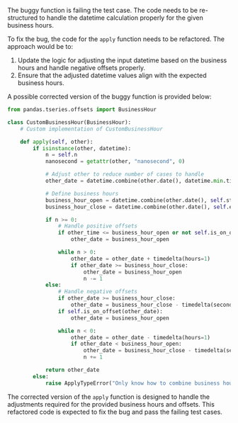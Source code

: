 The buggy function is failing the test case. The code needs to be re-structured to handle the datetime calculation properly for the given business hours.

To fix the bug, the code for the `apply` function needs to be refactored. The approach would be to:
1. Update the logic for adjusting the input datetime based on the business hours and handle negative offsets properly.
2. Ensure that the adjusted datetime values align with the expected business hours.

A possible corrected version of the buggy function is provided below:

```python
from pandas.tseries.offsets import BusinessHour

class CustomBusinessHour(BusinessHour):
    # Custom implementation of CustomBusinessHour

    def apply(self, other):
        if isinstance(other, datetime):
            n = self.n
            nanosecond = getattr(other, "nanosecond", 0)

            # Adjust other to reduce number of cases to handle
            other_date = datetime.combine(other.date(), datetime.min.time())

            # Define business hours
            business_hour_open = datetime.combine(other.date(), self.start) 
            business_hour_close = datetime.combine(other.date(), self.end) 

            if n >= 0:
                # Handle positive offsets
                if other_time <= business_hour_open or not self.is_on_offset(other_date):
                    other_date = business_hour_open

                while n > 0:
                    other_date = other_date + timedelta(hours=1)
                    if other_date >= business_hour_close:
                        other_date = business_hour_open
                        n -= 1
            else:
                # Handle negative offsets
                if other_date >= business_hour_close:
                    other_date = business_hour_close - timedelta(seconds=1)
                if self.is_on_offset(other_date):
                    other_date = business_hour_open

                while n < 0:
                    other_date = other_date - timedelta(hours=1)
                    if other_date < business_hour_open:
                        other_date = business_hour_close - timedelta(seconds=1)
                        n += 1

            return other_date
        else:
            raise ApplyTypeError("Only know how to combine business hour with datetime")
```

The corrected version of the `apply` function is designed to handle the adjustments required for the provided business hours and offsets. This refactored code is expected to fix the bug and pass the failing test cases.
